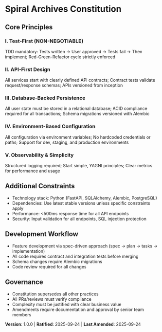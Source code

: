 # Spiral Archives Constitution

## Core Principles

### I. Test-First (NON-NEGOTIABLE)
TDD mandatory: Tests written → User approved → Tests fail → Then implement; Red-Green-Refactor cycle strictly enforced

### II. API-First Design
All services start with clearly defined API contracts; Contract tests validate request/response schemas; APIs versioned from inception

### III. Database-Backed Persistence
All user state must be stored in a relational database; ACID compliance required for all transactions; Schema migrations versioned with Alembic

### IV. Environment-Based Configuration
All configuration via environment variables; No hardcoded credentials or paths; Support for dev, staging, and production environments

### V. Observability & Simplicity
Structured logging required; Start simple, YAGNI principles; Clear metrics for performance and usage

## Additional Constraints
- Technology stack: Python (FastAPI, SQLAlchemy, Alembic, PostgreSQL)
- Dependencies: Use latest stable versions unless specific constraints apply
- Performance: <500ms response time for all API endpoints
- Security: Input validation for all endpoints, SQL injection protection

## Development Workflow
- Feature development via spec-driven approach (spec → plan → tasks → implementation)
- All code requires contract and integration tests before merging
- Schema changes require Alembic migrations
- Code review required for all changes

## Governance
- Constitution supersedes all other practices
- All PRs/reviews must verify compliance
- Complexity must be justified with clear business value
- Amendments require documentation and approval by senior team members

**Version**: 1.0.0 | **Ratified**: 2025-09-24 | **Last Amended**: 2025-09-24